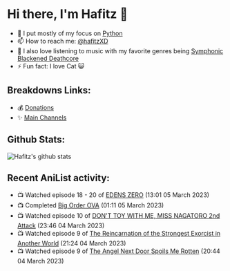 # Hi there, I'm Hafitz 👋
- 🐍 I put mostly of my focus on [Python](https://python.org)
- 📫 How to reach me: [@hafitzXD](https://t.me/hafitzXD)
- 🎵 I also love listening to music with my favorite genres being [Symphonic Blackened Deathcore](https://youtu.be/qyYmS_iBcy4)
- ⚡ Fun fact: I love Cat 😺

## Breakdowns Links:
- 💰 [Donations](https://t.me/TheBreakdowns/2)
- ✨ [Main Channels](https://t.me/TheBreakdowns)

## Github Stats:
![Hafitz's github stats](https://github-readme-stats.vercel.app/api?username=breakdowns&show_icons=true&count_private=true&bg_color=00000000&text_color=777)

## Recent AniList activity:
<!-- ANILIST_ACTIVITY:start -->

-   📺 Watched episode 18 - 20 of [EDENS ZERO](https://anilist.co/anime/119683) (13:01 05 March 2023)
-   📺 Completed [Big Order OVA](https://anilist.co/anime/21075) (01:11 05 March 2023)
-   📺 Watched episode 10 of [DON'T TOY WITH ME, MISS NAGATORO 2nd Attack](https://anilist.co/anime/140596) (23:46 04 March 2023)
-   📺 Watched episode 9 of [The Reincarnation of the Strongest Exorcist in Another World](https://anilist.co/anime/144553) (21:24 04 March 2023)
-   📺 Watched episode 9 of [The Angel Next Door Spoils Me Rotten](https://anilist.co/anime/143338) (20:44 04 March 2023)

<!-- ANILIST_ACTIVITY:end -->

